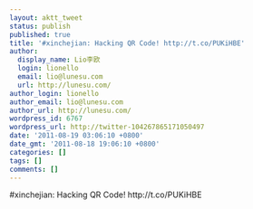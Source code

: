```yaml
---
layout: aktt_tweet
status: publish
published: true
title: '#xinchejian: Hacking QR Code! http://t.co/PUKiHBE'
author:
  display_name: Lio李欧
  login: lionello
  email: lio@lunesu.com
  url: http://lunesu.com/
author_login: lionello
author_email: lio@lunesu.com
author_url: http://lunesu.com/
wordpress_id: 6767
wordpress_url: http://twitter-104267865171050497
date: '2011-08-19 03:06:10 +0800'
date_gmt: '2011-08-18 19:06:10 +0800'
categories: []
tags: []
comments: []
---
```

<p>#xinchejian: Hacking QR Code! http://t.co/PUKiHBE</p>
